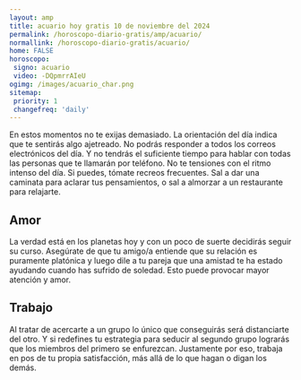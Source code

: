 ```yaml
---
layout: amp
title: acuario hoy gratis 10 de noviembre del 2024 
permalink: /horoscopo-diario-gratis/amp/acuario/
normallink: /horoscopo-diario-gratis/acuario/
home: FALSE
horoscopo:
 signo: acuario
 video: -DQpmrrAIeU
ogimg: /images/acuario_char.png
sitemap:
 priority: 1
 changefreq: 'daily'
---
```



En estos momentos no te exijas demasiado. La orientación del día indica que te sentirás algo ajetreado. No podrás responder a todos los correos electrónicos del día. Y no tendrás el suficiente tiempo para hablar con todas las personas que te llamarán por teléfono. No te tensiones con el ritmo intenso del día. Si puedes, tómate recreos frecuentes. Sal a dar una caminata para aclarar tus pensamientos, o sal a almorzar a un restaurante para relajarte.

## Amor

La verdad está en los planetas hoy y con un poco de suerte decidirás seguir su curso. Asegúrate de que tu amigo/a entiende que su relación es puramente platónica y luego dile a tu pareja que una amistad te ha estado ayudando cuando has sufrido de soledad. Esto puede provocar mayor atención y amor.

## Trabajo

Al tratar de acercarte a un grupo lo único que conseguirás será distanciarte del otro. Y si redefines tu estrategia para seducir al segundo grupo lograrás que los miembros del primero se enfurezcan. Justamente por eso, trabaja en pos de tu propia satisfacción, más allá de lo que hagan o digan los demás.